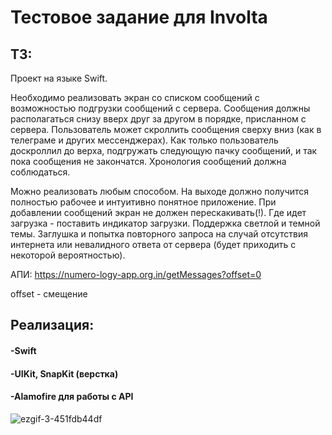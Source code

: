 # Тестовое задание для Involta

## ТЗ:

Проект на языке Swift.

Необходимо реализовать экран со списком сообщений с возможностью подгрузки сообщений с сервера.
Сообщения должны располагаться снизу вверх друг за другом в порядке, присланном с сервера. Пользователь может скроллить сообщения сверху вниз (как в телеграме и других мессенджерах). Как только пользователь доскроллил до верха, подгружать следующую пачку сообщений, и так пока сообщения не закончатся. Хронология сообщений должна соблюдаться.

Можно реализовать любым способом. На выходе должно получится полностью рабочее и интуитивно понятное приложение. При добавлении сообщений экран не должен перескакивать(!). Где идет загрузка - поставить индикатор загрузки. Поддержка светлой и темной темы. Заглушка и попытка повторного запроса на случай отсутствия интернета или невалидного ответа от сервера (будет приходить с некоторой вероятностью).

АПИ:
https://numero-logy-app.org.in/getMessages?offset=0

offset - смещение

## Реализация:

#### -Swift
#### -UIKit, SnapKit (верстка)
#### -Alamofire для работы с API

![ezgif-3-451fdb44df](https://user-images.githubusercontent.com/94623317/167273083-6884381c-b270-45ad-8f29-508fa84b5e4a.gif)
